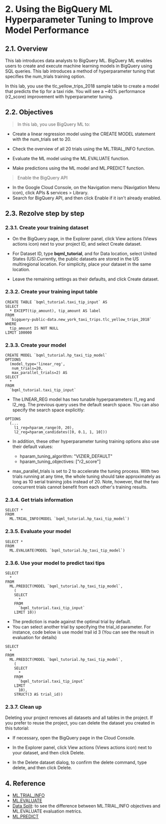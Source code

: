 # 2. Using the BigQuery ML Hyperparameter Tuning to Improve Model Performance

## 2.1. Overview
This lab introduces data analysts to BigQuery ML. BigQuery ML enables users to create and execute machine learning models in BigQuery using SQL queries. This lab introduces a method of hyperparameter tuning that specifies the num_trials training option.

In this lab, you use the tlc_yellow_trips_2018 sample table to create a model that predicts the tip for a taxi ride. You will see a ~40% performance (r2_score) improvement with hyperparameter tuning.

## 2.2. Objectives
>In this lab, you use BigQuery ML to:

- Create a linear regression model using the CREATE MODEL statement with the num_trials set to 20.

- Check the overview of all 20 trials using the ML.TRIAL_INFO function.

- Evaluate the ML model using the ML.EVALUATE function.

- Make predictions using the ML model and ML.PREDICT function.

>Enable the BigQuery API
- In the Google Cloud Console, on the Navigation menu (Navigation Menu icon), click APIs & services > Library.
- Search for BigQuery API, and then click Enable if it isn't already enabled.

## 2.3. Rezolve step by step
### 2.3.1. Create your training dataset
- On the BigQuery page, in the Explorer panel, click View actions (Views actions icon) next to your project ID, and select Create dataset.

- For Dataset ID, type **bqml_tutorial**, and for Data location, select United States (US).Currently, the public datasets are stored in the US multiregional location. For simplicity, place your dataset in the same location.

- Leave the remaining settings as their defaults, and click Create dataset.

### 2.3.2. Create your training input table
```
CREATE TABLE `bqml_tutorial.taxi_tip_input` AS
SELECT
  * EXCEPT(tip_amount), tip_amount AS label
FROM
  `bigquery-public-data.new_york_taxi_trips.tlc_yellow_trips_2018`
WHERE
  tip_amount IS NOT NULL
LIMIT 100000
```
### 2.3.3. Create your model
```
CREATE MODEL `bqml_tutorial.hp_taxi_tip_model`
OPTIONS
  (model_type='linear_reg',
   num_trials=20,
   max_parallel_trials=2) AS
SELECT
  *
FROM
  `bqml_tutorial.taxi_tip_input`
```

- The LINEAR_REG model has two tunable hyperparameters: l1_reg and l2_reg. The previous query uses the default search space. You can also specify the search space explicitly:
```
OPTIONS
  (...
    l1_reg=hparam_range(0, 20),
    l2_reg=hparam_candidates([0, 0.1, 1, 10]))
```
- In addition, these other hyperparameter tuning training options also use their default values:

    - hparam_tuning_algorithm: "VIZIER_DEFAULT"
    - hparam_tuning_objectives: ["r2_score"]
- max_parallel_trials is set to 2 to accelerate the tuning process. With two trials running at any time, the whole tuning should take approximately as long as 10 serial training jobs instead of 20. Note, however, that the two concurrent trials cannot benefit from each other's training results.

### 2.3.4. Get trials information
```
SELECT *
FROM
  ML.TRIAL_INFO(MODEL `bqml_tutorial.hp_taxi_tip_model`)
```

### 2.3.5. Evaluate your model
```
SELECT *
FROM
  ML.EVALUATE(MODEL `bqml_tutorial.hp_taxi_tip_model`)
```

### 2.3.6. Use your model to predict taxi tips
```
SELECT
  *
FROM
  ML.PREDICT(MODEL `bqml_tutorial.hp_taxi_tip_model`,
    (
    SELECT
      *
    FROM
      `bqml_tutorial.taxi_tip_input`
    LIMIT 10))
```
- The prediction is made against the optimal trial by default.
- You can select another trial by specifying the trial_id parameter. For instance, code below is use model trail id 3 (You can see the result in evaluation for details)
```
SELECT
  *
FROM
  ML.PREDICT(MODEL `bqml_tutorial.hp_taxi_tip_model`,
    (
    SELECT
      *
    FROM
      `bqml_tutorial.taxi_tip_input`
    LIMIT
      10),
    STRUCT(3 AS trial_id))
```

### 2.3.7.  Clean up

Deleting your project removes all datasets and all tables in the project. If you prefer to reuse the project, you can delete the dataset you created in this tutorial:

- If necessary, open the BigQuery page in the Cloud Console.

- In the Explorer panel, click View actions (Views actions icon) next to your dataset, and then click Delete.

- In the Delete dataset dialog, to confirm the delete command, type delete, and then click Delete.

## 4. Reference
- [ML.TRIAL_INFO](https://cloud.google.com/bigquery-ml/docs/reference/standard-sql/bigqueryml-syntax-trial-info)
- [ML.EVALUATE](https://cloud.google.com/bigquery-ml/docs/reference/standard-sql/bigqueryml-hyperparameter-tuning#existing_functions)
- [Data Split](https://cloud.google.com/bigquery-ml/docs/reference/standard-sql/bigqueryml-hyperparameter-tuning#data_split): to see the difference between ML.TRIAL_INFO objectives and ML.EVALUATE evaluation metrics.
- [ML.PREDICT](https://cloud.google.com/bigquery-ml/docs/reference/standard-sql/bigqueryml-hyperparameter-tuning#existing_functions)
